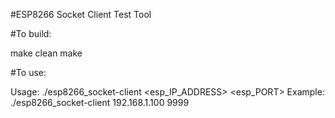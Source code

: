 #ESP8266 Socket Client Test Tool

#To build:

make clean
make

#To use:

Usage: ./esp8266_socket-client <esp_IP_ADDRESS> <esp_PORT>
Example: ./esp8266_socket-client 192.168.1.100 9999

